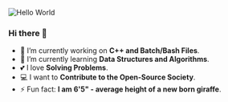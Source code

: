 ![Hello World](https://github.com/freyam/freyam/blob/master/hello-world.gif?raw=true)

### Hi there 👋

- 🔭 I’m currently working on **C++ and Batch/Bash Files**.
- 🌱 I’m currently learning **Data Structures and Algorithms**.
- 💕 I love **Solving Problems**.
- 💻 I want to **Contribute to the Open-Source Society**.
- ⚡ Fun fact: **I am 6'5" - average height of a new born giraffe**.
